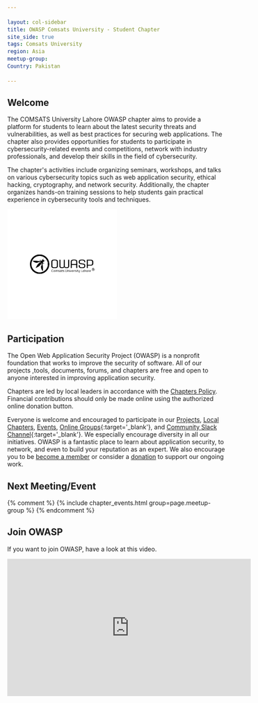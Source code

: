```yaml
---

layout: col-sidebar
title: OWASP Comsats University - Student Chapter
site_side: true
tags: Comsats University
region: Asia
meetup-group:
Country: Pakistan

---
```








## Welcome
The COMSATS University Lahore OWASP chapter aims to provide a platform for students to learn about the latest security threats and vulnerabilities, as well as best practices for securing web applications. The chapter also provides opportunities for students to participate in cybersecurity-related events and competitions, network with industry professionals, and develop their skills in the field of cybersecurity.

The chapter's activities include organizing seminars, workshops, and talks on various cybersecurity topics such as web application security, ethical hacking, cryptography, and network security. Additionally, the chapter organizes hands-on training sessions to help students gain practical experience in cybersecurity tools and techniques.



<img src="assets/images/owasp chapter.png" style="width: 50%; height: 50%;" alt="OWASP comsatsLogo" />

## Participation
The Open Web Application Security Project (OWASP) is a nonprofit foundation that works to improve the security of software. All of our projects ,tools, documents, forums, and chapters are free and open to anyone interested in improving application security. 

Chapters are led by local leaders in accordance with the [Chapters Policy](/www-policy/operational/chapters). Financial contributions should only be made online using the authorized online donation button. 

Everyone is welcome and encouraged to participate in our [Projects](/projects/), [Local Chapters](/chapters/), [Events](/events/), [Online Groups](https://groups.google.com/a/owasp.com/){:target='_blank'}, and [Community Slack Channel](https://owasp.slack.com/){:target='_blank'}. We especially encourage diversity in all our initiatives. OWASP is a fantastic place to learn about application security, to network, and even to build your reputation as an expert. We also encourage you to be [become a member](/membership/) or consider a [donation](/donate/) to support our ongoing work.


Next Meeting/Event <!-- You should keep this section as it will populate your meetup events -->
---------------------
{% comment %}
{% include chapter_events.html group=page.meetup-group %}
{% endcomment %}
## Join OWASP 
If you want to join OWASP, have a look at this video.

<iframe width="560" height="315" src="https://www.youtube.com/embed/T2tlcZsYtko" frameborder="0" allow="accelerometer; autoplay; clipboard-write; encrypted-media; gyroscope; picture-in-picture" allowfullscreen></iframe>

